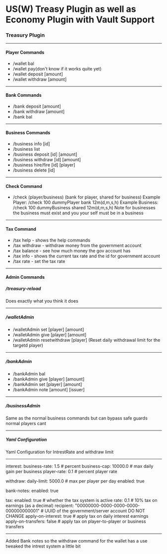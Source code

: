 # US(W) Treasy Plugin as well as Economy Plugin with Vault Support

### Treasury Plugin
------------
#### Player Commands
- /wallet bal
- /wallet pay(don't know if it works quite yet)
- /wallet deposit [amount]
- /wallet withdraw [amount]
------------
#### Bank Commands
- /bank deposit [amount]
- /bank withdraw [amount]
- /bank bal
------------
#### Business Commands
- /business info [id]
- /business list
- /business deposit [id] [amount]
- /business withdraw [id] [amount]
- /business hire/fire [id] [player]
- /business delete [id]
------------

#### Check Command
- /check <amount> <target>(player/business) <type>(bank for player, shared for business) <expire>
Example Player: /check 100 dummyPlayer bank 12m(d,m,s,h)
Example Business: /check 100 dummyBusiness shared 12m(d,m,s,h)
Note for businesses the business must exist and you your self must be in a business

------------

#### Tax Command
- /tax help - shows the help commands
- /tax withdraw - withdraw money from the government account
- /tax balance - see how much money the gov account has
- /tax info - shows the current tax rate and the id for government account
- /tax rate - set the tax rate 

------------
#### Admin Commands

##### /treasury-reload
Does exactly what you think it does

------------

##### /walletAdmin
- /walletAdmin set [player] [amount]
- /walletAdmin give [player] [amount]
- /walletAdmin resetwithdraw [player] (Reset daily withdrawal limit for the targetd player)
------------
##### /bankAdmin
- /bankAdmin bal
- /bankAdmin give [player] [amount]
- /bankAdmin set [player] [amount]
- /bankAdmin note [amount] [issuer]
------------
##### /businessAdmin
Same as the normal business commands but can bypass safe guards normal players cant

------------
##### Yaml Configuration
Yaml Configuration for IntrestRate and withdraw limit

------------

interest:
business-rate: 1.5       # percent
business-cap: 10000.0    # max daily gain per business
player-rate: 0.1         # percent player rate

withdraw:
daily-limit: 5000.0      # max per player per day
enabled: true

bank-notes:
enabled: true

tax:
enabled: true            # whether the tax system is active
rate: 0.1                # 10% tax on earnings (as a decimal)
recipient: "00000000-0000-0000-0000-000000000001"  # UUID of the government/server account DO NOT CHANGE
apply-on-interest: true  # apply tax on daily interest earnings
apply-on-transfers: false # apply tax on player-to-player or business transfers


------------
Added Bank notes so the withdraw command for the wallet has a use
tweaked the intrest system a little bit 







